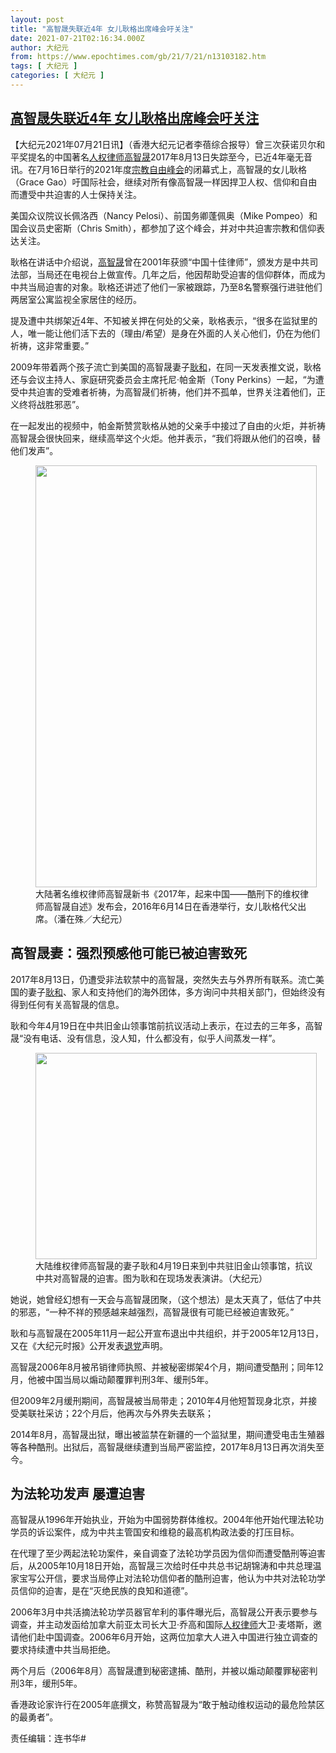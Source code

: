 ```yaml
---
layout: post
title: "高智晟失联近4年 女儿耿格出席峰会吁关注"
date: 2021-07-21T02:16:34.000Z
author: 大纪元
from: https://www.epochtimes.com/gb/21/7/21/n13103182.htm
tags: [ 大纪元 ]
categories: [ 大纪元 ]
---
```

<!--1626833794000-->
[高智晟失联近4年 女儿耿格出席峰会吁关注](https://www.epochtimes.com/gb/21/7/21/n13103182.htm)
------

<div>
<p>【大纪元2021年07月21日讯】（香港大纪元记者李蓓综合报导）曾三次获诺贝尔和平奖提名的中国著名<a href="https://www.epochtimes.com/gb/tag/%E4%BA%BA%E6%9D%83%E5%BE%8B%E5%B8%88.html">人权律师</a><a href="https://www.epochtimes.com/gb/tag/%E9%AB%98%E6%99%BA%E6%99%9F.html">高智晟</a>2017年8月13日失踪至今，已近4年毫无音讯。在7月16日举行的2021年度<a href="https://www.epochtimes.com/gb/tag/%E5%AE%97%E6%95%99%E8%87%AA%E7%94%B1%E5%B3%B0%E4%BC%9A.html">宗教自由峰会</a>的闭幕式上，高智晟的女儿耿格（Grace Gao）吁国际社会，继续对所有像高智晟一样因捍卫人权、信仰和自由而遭受中共迫害的人士保持关注。</p><p>美国众议院议长佩洛西（Nancy Pelosi）、前国务卿蓬佩奥（Mike Pompeo）和国会议员史密斯（Chris Smith），都参加了这个峰会，并对中共迫害宗教和信仰表达关注。</p><p>耿格在讲话中介绍说，<a href="https://www.epochtimes.com/gb/tag/%E9%AB%98%E6%99%BA%E6%99%9F.html">高智晟</a>曾在2001年获颁“中国十佳律师”，颁发方是中共司法部，当局还在电视台上做宣传。几年之后，他因帮助受迫害的信仰群体，而成为中共当局迫害的对象。耿格还讲述了他们一家被跟踪，乃至8名警察强行进驻他们两居室公寓监视全家居住的经历。</p><p>提及遭中共绑架近4年、不知被关押在何处的父亲，耿格表示，“很多在监狱里的人，唯一能让他们活下去的（理由/希望）是身在外面的人关心他们，仍在为他们祈祷，这非常重要。”</p><p>2009年带着两个孩子流亡到美国的高智晟妻子<a href="https://www.epochtimes.com/gb/tag/%E8%80%BF%E5%92%8C.html">耿和</a>，在同一天发表推文说，耿格还与会议主持人、家庭研究委员会主席托尼·帕金斯（Tony Perkins）一起，“为遭受中共迫害的受难者祈祷，为高智晟们祈祷，他们并不孤单，世界关注着他们，正义终将战胜邪恶”。</p><p>在一起发出的视频中，帕金斯赞赏耿格从她的父亲手中接过了自由的火炬，并祈祷高智晟会很快回来，继续高举这个火炬。他并表示，“我们将跟从他们的召唤，替他们发声”。</p><figure id="attachment_13103230" aria-describedby="caption-attachment-13103230" style="width: 450px" class="wp-caption aligncenter"><a target="_blank" href="https://i.epochtimes.com/assets/uploads/2021/07/id13103230-20160614-GaoZhiSheng-Poon-6-e1626832215743.jpg"><img class=" wp-image-13103230" src="https://i.epochtimes.com/assets/uploads/2021/07/id13103230-20160614-GaoZhiSheng-Poon-6-600x900.jpg" alt="" width="450" height="675" /></a><figcaption id="caption-attachment-13103230" class="wp-caption-text">大陆著名维权律师高智晟新书《2017年，起来中国——酷刑下的维权律师高智晟自述》发布会，2016年6月14日在香港举行，女儿耿格代父出席。（潘在殊／大纪元）</figcaption></figure><h2>高智晟妻：强烈预感他可能已被迫害致死</h2><p>2017年8月13日，仍遭受非法软禁中的高智晟，突然失去与外界所有联系。流亡美国的妻子<a href="https://www.epochtimes.com/gb/tag/%E8%80%BF%E5%92%8C.html">耿和</a>、家人和支持他们的海外团体，多方询问中共相关部门，但始终没有得到任何有关高智晟的信息。</p><p>耿和今年4月19日在中共旧金山领事馆前抗议活动上表示，在过去的三年多，高智晟“没有电话、没有信息，没人知，什么都没有，似乎人间蒸发一样”。</p><figure id="attachment_13103194" aria-describedby="caption-attachment-13103194" style="width: 450px" class="wp-caption aligncenter"><a target="_blank" href="https://i.epochtimes.com/assets/uploads/2021/07/id13103194-genghe.png"><img class=" wp-image-13103194" src="https://i.epochtimes.com/assets/uploads/2021/07/id13103194-genghe.png" alt="" width="450" height="330" /></a><figcaption id="caption-attachment-13103194" class="wp-caption-text">大陆维权律师高智晟的妻子耿和4月19日来到中共驻旧金山领事馆，抗议中共对高智晟的迫害。图为耿和在现场发表演讲。（大纪元）</figcaption></figure><p>她说，她曾经幻想有一天会与高智晟团聚，（这个想法）是太天真了，低估了中共的邪恶，“一种不祥的预感越来越强烈，高智晟很有可能已经被迫害致死。”</p><p>耿和与高智晟在2005年11月一起公开宣布退出中共组织，并于2005年12月13日，又在《大纪元时报》公开发表<a href="https://www.epochtimes.com/gb/tag/%E9%80%80%E5%85%9A.html">退党</a>声明。</p><p>高智晟2006年8月被吊销律师执照、并被秘密绑架4个月，期间遭受酷刑；同年12月，他被中国当局以煽动颠覆罪判刑3年、缓刑5年。</p><p>但2009年2月缓刑期间，高智晟被当局带走；2010年4月他短暂现身北京，并接受美联社采访；22个月后，他再次与外界失去联系；</p><p>2014年8月，高智晟出狱，曝出被监禁在新疆的一个监狱里，期间遭受电击生殖器等各种酷刑。出狱后，高智晟继续遭到当局严密监控，2017年8月13日再次消失至今。</p><h2>为法轮功发声 屡遭迫害</h2><p>高智晟从1996年开始执业，开始为中国弱势群体维权。2004年他开始代理法轮功学员的诉讼案件，成为中共主管国安和维稳的最高机构政法委的打压目标。</p><p>在代理了至少两起法轮功案件，亲自调查了法轮功学员因为信仰而遭受酷刑等迫害后，从2005年10月18日开始，高智晟三次给时任中共总书记胡锦涛和中共总理温家宝写公开信，要求当局停止对法轮功信仰者的酷刑迫害，他认为中共对法轮功学员信仰的迫害，是在“灭绝民族的良知和道德”。</p><p>2006年3月中共活摘法轮功学员器官牟利的事件曝光后，高智晟公开表示要参与调查，并主动发函给加拿大前亚太司长大卫·乔高和国际<a href="https://www.epochtimes.com/gb/tag/%E4%BA%BA%E6%9D%83%E5%BE%8B%E5%B8%88.html">人权律师</a>大卫·麦塔斯，邀请他们赴中国调查。2006年6月开始，这两位加拿大人进入中国进行独立调查的要求持续遭中共当局拒绝。</p><p>两个月后（2006年8月）高智晟遭到秘密逮捕、酷刑，并被以煽动颠覆罪秘密判刑3年，缓刑5年。</p><p>香港政论家许行在2005年底撰文，称赞高智晟为“敢于触动维权运动的最危险禁区的最勇者”。</p><p>责任编辑：连书华#</p>
</div>
